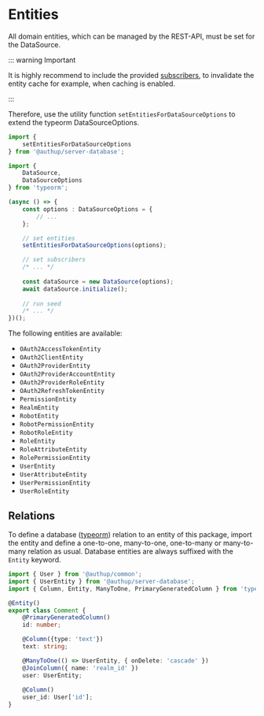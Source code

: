 # Entities
All domain entities, which can be managed by the REST-API, must be set for the DataSource.

::: warning Important

It is highly recommend to include the provided [subscribers](./subscribers.md),
to invalidate the entity cache for example, when caching is enabled.

:::

Therefore, use the utility function `setEntitiesForDataSourceOptions` to extend the typeorm DataSourceOptions.


```typescript
import {
    setEntitiesForDataSourceOptions
} from '@authup/server-database';

import { 
    DataSource,
    DataSourceOptions
} from 'typeorm';

(async () => {
    const options : DataSourceOptions = {
        // ...
    };

    // set entities
    setEntitiesForDataSourceOptions(options);

    // set subscribers
    /* ... */
    
    const dataSource = new DataSource(options);
    await dataSource.initialize();
    
    // run seed
    /* ... */
})();
```

The following entities are available:

- `OAuth2AccessTokenEntity`
- `OAuth2ClientEntity`
- `OAuth2ProviderEntity`
- `OAuth2ProviderAccountEntity`
- `OAuth2ProviderRoleEntity`
- `OAuth2RefreshTokenEntity`
- `PermissionEntity`
- `RealmEntity`
- `RobotEntity`
- `RobotPermissionEntity`
- `RobotRoleEntity`
- `RoleEntity`
- `RoleAttributeEntity`
- `RolePermissionEntity`
- `UserEntity`
- `UserAttributeEntity`
- `UserPermissionEntity`
- `UserRoleEntity`

## Relations

To define a database ([typeorm](https://typeorm.io/)) relation to an entity of this package,
import the entity and define a one-to-one, many-to-one, one-to-many or many-to-many relation as usual.
Database entities are always suffixed with the `Entity` keyword.

```typescript
import { User } from '@authup/common';
import { UserEntity } from '@authup/server-database';
import { Column, Entity, ManyToOne, PrimaryGeneratedColumn } from 'typeorm';

@Entity()
export class Comment {
    @PrimaryGeneratedColumn()
    id: number;

    @Column({type: 'text'})
    text: string;

    @ManyToOne(() => UserEntity, { onDelete: 'cascade' })
    @JoinColumn({ name: 'realm_id' })
    user: UserEntity;
    
    @Column()
    user_id: User['id'];
}
```

